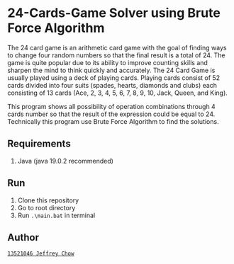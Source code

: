 # 24-Cards-Game Solver using Brute Force Algorithm

The 24 card game is an arithmetic card game with the goal of finding ways to change four random numbers so that the final result is a total of 24. The game is quite popular due to its ability to improve counting skills and sharpen the mind to think quickly and accurately. The 24 Card Game is usually played using a deck of playing cards. Playing cards consist of 52 cards divided into four suits (spades, hearts, diamonds and clubs) each consisting of 13 cards (Ace, 2, 3, 4, 5, 6, 7, 8, 9, 10, Jack, Queen, and King).

This program shows all possibility of operation combinations through 4 cards number so that the result of the expression could be equal to 24. Technically this program use Brute Force Algorithm to find the solutions.

## Requirements

1. Java (java 19.0.2 recommended)

## Run

1. Clone this repository
2. Go to root directory
3. Run `.\main.bat` in terminal

## Author

[`13521046 Jeffrey Chow`](https://github.com/JeffreyChow19)
